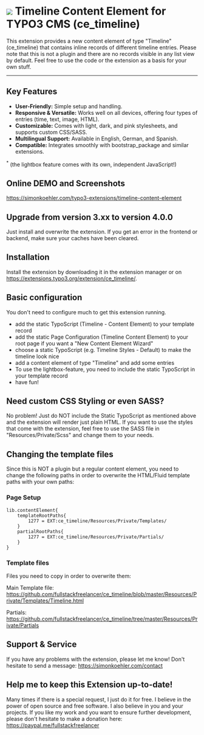 # ![](https://github.com/fullstackfreelancer/ce_timeline/blob/master/ext_icon.png?raw=true) Timeline Content Element for TYPO3 CMS (ce_timeline)

This extension provides a new content element of type "Timeline" (ce_timeline) that contains inline records of different timeline entries. Please note that this is not a plugin and there are no records visible in any list view by default. Feel free to use the code or the extension as a basis for your own stuff.

<hr>

## Key Features
- **User-Friendly:** Simple setup and handling.
- **Responsive & Versatile:** Works well on all devices, offering four types of entries (time, text, image, HTML).
- **Customizable:** Comes with light, dark, and pink stylesheets, and supports custom CSS/SASS.
- **Multilingual Support:** Available in English, German, and Spanish.
- **Compatible:** Integrates smoothly with bootstrap_package and similar extensions.


<sup>*</sup> (the lightbox feature comes with its own, independent JavaScript!)

## Online DEMO and Screenshots
https://simonkoehler.com/typo3-extensions/timeline-content-element

## Upgrade from version 3.xx to version 4.0.0
Just install and overwrite the extension. If you get an error in the frontend or backend, make sure your caches have been cleared.

## Installation
Install the extension by downloading it in the extension manager or on https://extensions.typo3.org/extension/ce_timeline/.

## Basic configuration
You don't need to configure much to get this extension running.

- add the static TypoScript (Timeline - Content Element) to your template record
- add the static Page Configuration (Timeline Content Element) to your root page if you want a "New Content Element Wizard"
- choose a static TypoScript (e.g. Timeline Styles - Default) to make the timeline look nice
- add a content element of type "Timeline" and add some entries
- To use the lightbox-feature, you need to include the static TypoScript in your template record
- have fun!

## Need custom CSS Styling or even SASS?

No problem! Just do NOT include the Static TypoScript as mentioned above and the extension will render just plain HTML. If you want to use the styles that come with the extension, feel free to use the SASS file in "Resources/Private/Scss" and change them to your needs.

## Changing the template files

Since this is NOT a plugin but a regular content element, you need to change the following paths in order to overwrite the HTML/Fluid template paths with your own paths:

### Page Setup

```
lib.contentElement{
    templateRootPaths{
        1277 = EXT:ce_timeline/Resources/Private/Templates/
    }
    partialRootPaths{
        1277 = EXT:ce_timeline/Resources/Private/Partials/
    }
}
```

### Template files

Files you need to copy in order to overwrite them:

Main Template file:
https://github.com/fullstackfreelancer/ce_timeline/blob/master/Resources/Private/Templates/Timeline.html

Partials:
https://github.com/fullstackfreelancer/ce_timeline/tree/master/Resources/Private/Partials

## Support & Service

If you have any problems with the extension, please let me know! Don't hesitate to send a message: https://simonkoehler.com/contact

## Help me to keep this Extension up-to-date!

Many times if there is a special request, I just do it for free. I believe in the power of open source and free software. I also believe in you and your projects. If you like my work and you want to ensure further development, please don't hesitate to make a donation here: https://paypal.me/fullstackfreelancer

